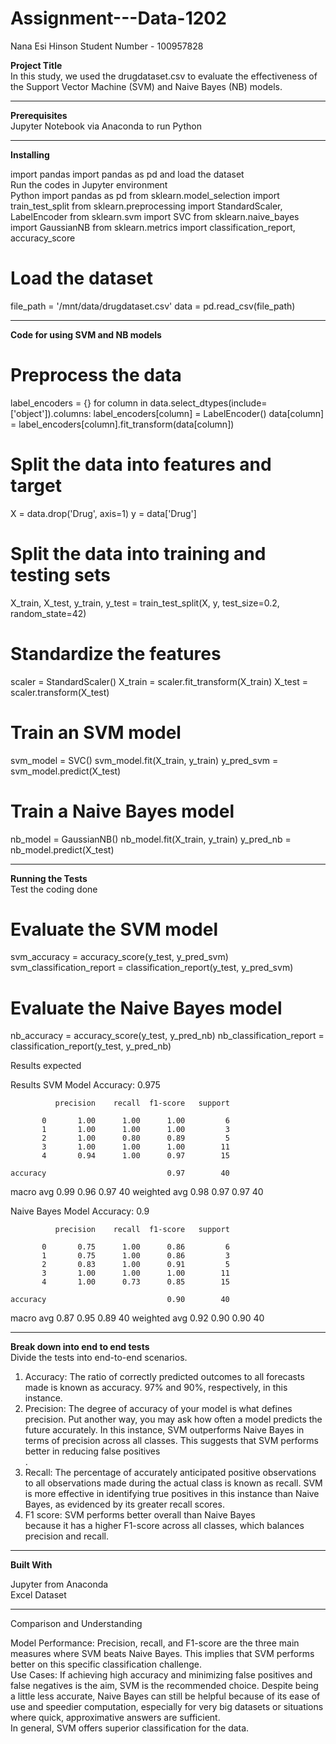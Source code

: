 

# Assignment---Data-1202<BR>
Nana Esi Hinson 
Student Number - 100957828

<B>Project Title</B> <BR>
In this study, we used the drugdataset.csv to evaluate the effectiveness of the Support Vector Machine (SVM) and Naive Bayes (NB) models.

--------------

<B>Prerequisites</B><BR>
Jupyter Notebook via Anaconda to run Python

---------------

<B>Installing </B><BR>

import pandas 
import pandas as pd and load the dataset<BR>
Run the codes in Jupyter environment<BR>
 Python
import pandas as pd
from sklearn.model_selection import train_test_split
from sklearn.preprocessing import StandardScaler, LabelEncoder
from sklearn.svm import SVC
from sklearn.naive_bayes import GaussianNB
from sklearn.metrics import classification_report, accuracy_score

# Load the dataset
file_path = '/mnt/data/drugdataset.csv'
data = pd.read_csv(file_path)


------------

<B>Code for using SVM and NB models</B>

# Preprocess the data
label_encoders = {}
for column in data.select_dtypes(include=['object']).columns:
    label_encoders[column] = LabelEncoder()
    data[column] = label_encoders[column].fit_transform(data[column])

# Split the data into features and target
X = data.drop('Drug', axis=1)
y = data['Drug']

# Split the data into training and testing sets
X_train, X_test, y_train, y_test = train_test_split(X, y, test_size=0.2, random_state=42)

# Standardize the features
scaler = StandardScaler()
X_train = scaler.fit_transform(X_train)
X_test = scaler.transform(X_test)

# Train an SVM model
svm_model = SVC()
svm_model.fit(X_train, y_train)
y_pred_svm = svm_model.predict(X_test)

# Train a Naive Bayes model
nb_model = GaussianNB()
nb_model.fit(X_train, y_train)
y_pred_nb = nb_model.predict(X_test)


-----------------

<B>Running the Tests</B><BR>
Test the coding done

# Evaluate the SVM model
svm_accuracy = accuracy_score(y_test, y_pred_svm)
svm_classification_report = classification_report(y_test, y_pred_svm)


# Evaluate the Naive Bayes model
nb_accuracy = accuracy_score(y_test, y_pred_nb)
nb_classification_report = classification_report(y_test, y_pred_nb)



Results expected

Results
SVM Model
Accuracy: 0.975

              precision    recall  f1-score   support

           0       1.00      1.00      1.00         6
           1       1.00      1.00      1.00         3
           2       1.00      0.80      0.89         5
           3       1.00      1.00      1.00        11
           4       0.94      1.00      0.97        15

    accuracy                           0.97        40
   macro avg       0.99      0.96      0.97        40
weighted avg       0.98      0.97      0.97        40

Naive Bayes Model
Accuracy: 0.9

              precision    recall  f1-score   support

           0       0.75      1.00      0.86         6
           1       0.75      1.00      0.86         3
           2       0.83      1.00      0.91         5
           3       1.00      1.00      1.00        11
           4       1.00      0.73      0.85        15

    accuracy                           0.90        40 
   macro avg       0.87      0.95      0.89        40 
weighted avg       0.92      0.90      0.90        40

---------------------------

<B>Break down into end to end tests</B><BR>
Divide the tests into end-to-end scenarios.
1. Accuracy: The ratio of correctly predicted outcomes to all forecasts made is known as accuracy. 97% and 90%, respectively, in this instance.<BR>
2. Precision: The degree of accuracy of your model is what defines precision. Put another way, you may ask how often a model predicts the future accurately. In this instance, SVM outperforms Naive Bayes in terms of precision across all classes. This suggests that SVM performs better in reducing false positives<BR>.
3. Recall: The percentage of accurately anticipated positive observations to all observations made during the actual class is known as recall. SVM is more effective in identifying true positives in this instance than Naive Bayes, as evidenced by its greater recall scores.<BR>
4. F1 score: SVM performs better overall than Naive Bayes<BR> because it has a higher F1-score across all classes, which balances precision and recall.

-----------

<B>Built With</B> 

Jupyter from Anaconda<BR>
Excel Dataset

---------
Comparison and Understanding

Model Performance: Precision, recall, and F1-score are the three main measures where SVM beats Naive Bayes. This implies that SVM performs better on this specific classification challenge. <BR>
Use Cases: If achieving high accuracy and minimizing false positives and false negatives is the aim, SVM is the recommended choice. Despite being a little less accurate, Naive Bayes can still be helpful because of its ease of use and speedier computation, especially for very big datasets or situations where quick, approximative answers are sufficient. <BR>
In general, SVM offers superior classification for the data.
